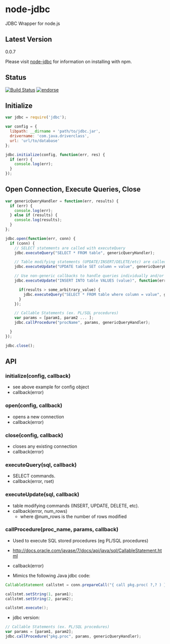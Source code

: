 node-jdbc
=========

JDBC Wrapper for node.js

Latest Version
--------------
0.0.7

Please visit [node-jdbc](https://www.npmjs.org/package/jdbc) for information on installing with npm.

## Status
[![Build Status](https://travis-ci.org/CraZySacX/node-jdbc.png)](https://travis-ci.org/CraZySacX/node-jdbc)
[![endorse](https://api.coderwall.com/crazysacx/endorsecount.png)](https://coderwall.com/crazysacx)

Initialize
----------
```javascript
var jdbc = require('jdbc');

var config = {
  libpath: __dirname + 'path/to/jdbc.jar',
  drivername: 'com.java.driverclass',
  url: 'url/to/database'
};

jdbc.initialize(config, function(err, res) {
  if (err) {
    console.log(err);
  }
});
```

Open Connection, Execute Queries, Close
---------------------------------------
```javascript
var genericQueryHandler = function(err, results) {
  if (err) {
    console.log(err);
  } else if (results) {
    console.log(results);
  }
};

jdbc.open(function(err, conn) {
  if (conn) {
    // SELECT statements are called with executeQuery
    jdbc.executeQuery("SELECT * FROM table", genericQueryHandler);

    // Table modifying statements (UPDATE/INSERT/DELETE/etc) are called with executeUpdate
    jdbc.executeUpdate("UPDATE table SET column = value", genericQueryHandler);

    // Use non-generic callbacks to handle queries individually and/or to nest queries
    jdbc.executeUpdate("INSERT INTO table VALUES (value)", function(err, results) {

      if(results > some_arbitrary_value) {
        jdbc.executeQuery("SELECT * FROM table where column = value", genericQueryHandler);
      }
    });

    // Callable Statements (ex. PL/SQL procedures)
    var params = [param1, param2 ... ];
    jdbc.callProcedure("procName", params, genericQueryHandler);

  }
});

jdbc.close();
```

API
---------------------------------

### initialize(config, callback)
 - see above example for config object
 - callback(error)

### open(config, callback)
 - opens a new connection
 - callback(error)

### close(config, callback)
 - closes any existing connection
 - callback(error)

### executeQuery(sql, callback)
 - SELECT commands.
 - callback(error, rset)

### executeUpdate(sql, callback)
 - table modifying commands (INSERT, UPDATE, DELETE, etc).
 - callback(error, num_rows)
   - where @num_rows is the number of rows modified

### callProcedure(proc_name, params, callback)
 - Used to execute SQL stored procedures (eg PL/SQL procedures)
 - http://docs.oracle.com/javase/7/docs/api/java/sql/CallableStatement.html
 - callback(error)

 - Mimics the following Java jdbc code:
```java
CallableStatement callstmt = conn.prepareCall("{ call pkg.proc( ?,? ) }");

callstmt.setString(1, param1);
callstmt.setString(2, param2);

callstmt.execute();
```

 - jdbc version:
```javascript
// Callable Statements (ex. PL/SQL procedures)
var params = [param1, param2];
jdbc.callProcedure("pkg.proc", params, genericQueryHandler);
```
